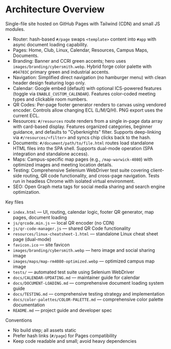 # Architecture Overview

Single-file site hosted on GitHub Pages with Tailwind (CDN) and small JS modules.

- Router: hash-based `#/page` swaps `<template>` content into `#app` with async document loading capability.
- Pages: Home, Club, Linux, Calendar, Resources, Campus Maps, Documents.
- Branding: Banner and CCRI green accents; hero uses `images/branding/cybersmith.webp`. Hybrid forge color palette with `#04703C` primary green and industrial accents.
- Navigation: Simplified direct navigation (no hamburger menu) with clean header design featuring logo only.
- Calendar: Google embed (default) with optional ICS-powered features (toggle via `ENABLE_CUSTOM_CALENDAR`). Features color-coded meeting types and clickable room numbers.
- QR Codes: Per-page footer generator renders to canvas using vendored encoder. Controls allow changing ECL (L/M/Q/H). PNG export uses the current ECL.
- Resources: `#/resources` route renders from a single in-page data array with card-based display. Features organized categories, beginner guidance, and defaults to "Cyberknights" filter. Supports deep-linking via `#/resources/<filter>` and syncs chip clicks back to the hash.
- Documents: `#/document/path/to/file.html` routes load standalone HTML files into the SPA shell. Supports dual-mode operation (SPA integration and standalone access).
- Maps: Campus-specific map pages (e.g., `/map-warwick-4080`) with optimized images and meeting location details.
- Testing: Comprehensive Selenium WebDriver test suite covering client-side routing, QR code functionality, and cross-page navigation. Tests run in headless Chrome with isolated virtual environment.
- SEO: Open Graph meta tags for social media sharing and search engine optimization.

Key files
- `index.html` — UI, routing, calendar logic, footer QR generator, map pages, document loading
- `js/qrcode.min.js` — local QR encoder (no CDN)
- `js/qr-code-manager.js` — shared QR Code functionality
- `resources/linux-cheatsheet-1.html` — standalone Linux cheat sheet page (dual-mode)
- `favicon.ico` — site favicon
- `images/branding/cybersmith.webp` — hero image and social sharing image
- `images/maps/map-rm4080-optimized.webp` — optimized campus map image
- `tests/` — automated test suite using Selenium WebDriver
- `docs/CALENDAR-UPDATING.md` — maintainer guide for calendar
- `docs/DOCUMENT-LOADING.md` — comprehensive document loading system guide
- `docs/TESTING.md` — comprehensive testing strategy and implementation
- `docs/color-palettes/COLOR-PALETTE.md` — comprehensive color palette documentation
- `README.md` — project guide and developer spec

Conventions
- No build step; all assets static
- Prefer hash links (`#/page`) for Pages compatibility
- Keep code readable and small; avoid heavy dependencies
